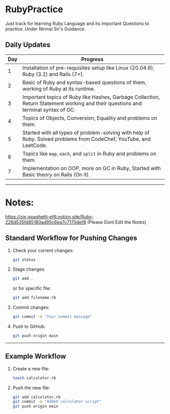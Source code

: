# RubyPractice

Just track for learning Ruby Language and its important Questions to practice. Under Nirmal Sir's Guidance.

## Daily Updates

| Day | Progress |
|-----|----------|
| 1 | Installation of pre-requisites setup like Linux (20.04.6), Ruby (3.2) and Rails (7+). |
| 2 | Basic of Ruby and syntax-based questions of them, working of Ruby at its runtime. |
| 3 | Important topics of Ruby like Hashes, Garbage Collection, Return Statement working and their questions and terminal syntax of GC. |
| 4 | Topics of Objects, Conversion, Equality and problems on them. |
| 5 | Started with all types of problem-solving with help of Ruby. Solved problems from CodeChef, YouTube, and LeetCode. |
| 6 | Topics like `map`, `each`, and `split` in Ruby and problems on them. |
| 7 | Implementation on OOP, more on GC in Ruby, Started with Basic theory on Rails (On it). |

---
# Notes:
https://six-spaghetti-ef6.notion.site/Ruby-226d535fd85180ad95c6ea7c7170def8
(Please Dont Edit the Notes)

## Standard Workflow for Pushing Changes

1. Check your current changes:
   ```bash
   git status
   ```

2. Stage changes:
   ```bash
   git add .
   ```
   or for specific file:
   ```bash
   git add filename.rb
   ```

3. Commit changes:
   ```bash
   git commit -m "Your commit message"
   ```

4. Push to GitHub:
   ```bash
   git push origin main
   ```

---

## Example Workflow

1. Create a new file:
   ```bash
   touch calculator.rb
   ```

2. Push the new file:
   ```bash
   git add calculator.rb
   git commit -m "Added calculator script"
   git push origin main
   ```
